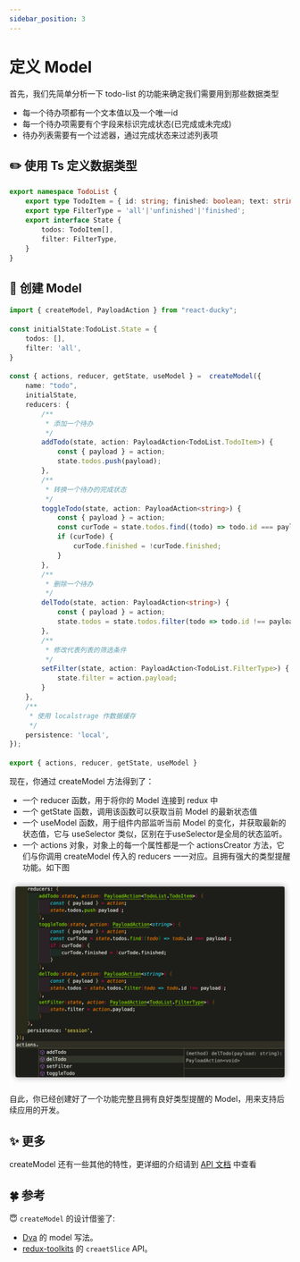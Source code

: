 ```yaml
---
sidebar_position: 3
---
```

# 定义 Model 

首先，我们先简单分析一下 todo-list 的功能来确定我们需要用到那些数据类型
- 每一个待办项都有一个文本值以及一个唯一id
- 每一个待办项需要有个字段来标识完成状态(已完成或未完成)
- 待办列表需要有一个过滤器，通过完成状态来过滤列表项

## ✏️ 使用 Ts 定义数据类型


```ts title=src/todo-list/model.ts
export namespace TodoList {
    export type TodoItem = { id: string; finished: boolean; text: string; }
    export type FilterType = 'all'|'unfinished'|'finished';
    export interface State {
        todos: TodoItem[],
        filter: FilterType,
    }
}
```

## 🤖 创建 Model

```ts title=src/todo-list/model.ts
import { createModel, PayloadAction } from "react-ducky";

const initialState:TodoList.State = { 
    todos: [],
    filter: 'all',
}

const { actions, reducer, getState, useModel } =  createModel({
    name: "todo",
    initialState,
    reducers: {
        /**
         * 添加一个待办
         */
        addTodo(state, action: PayloadAction<TodoList.TodoItem>) {
            const { payload } = action;
            state.todos.push(payload);
        },
        /**
         * 转换一个待办的完成状态
         */
        toggleTodo(state, action: PayloadAction<string>) {
            const { payload } = action;
            const curTode = state.todos.find((todo) => todo.id === payload);
            if (curTode) {
                curTode.finished = !curTode.finished;
            }
        },
        /**
         * 删除一个待办
         */
        delTodo(state, action: PayloadAction<string>) {
            const { payload } = action;
            state.todos = state.todos.filter(todo => todo.id !== payload);
        },
        /**
         * 修改代表列表的筛选条件
         */
        setFilter(state, action: PayloadAction<TodoList.FilterType>) {
            state.filter = action.payload;
        }
    },
    /**
     * 使用 localstrage 作数据缓存
     */
    persistence: 'local',
});

export { actions, reducer, getState, useModel }
```
现在，你通过 createModel 方法得到了：
- 一个 reducer 函数，用于将你的 Model 连接到 redux 中
- 一个 getState 函数，调用该函数可以获取当前 Model 的最新状态值
- 一个 useModel 函数，用于组件内部监听当前 Model 的变化，并获取最新的状态值，它与 useSelector 类似，区别在于useSelector是全局的状态监听。
- 一个 actions 对象，对象上的每一个属性都是一个 actionsCreator 方法，它们与你调用 createModel 传入的 reducers 一一对应。且拥有强大的类型提醒功能。如下图

![actions 的类型提醒](images/create-model-types.png)

自此，你已经创建好了一个功能完整且拥有良好类型提醒的 Model，用来支持后续应用的开发。

## ✨ 更多

createModel 还有一些其他的特性，更详细的介绍请到 [API 文档](/docs/API-Reference/reducer-and-actions/createModel) 中查看

## 🍀 参考

😇  `createModel` 的设计借鉴了:
- [Dva](https://dvajs.com/guide/concepts.html#models) 的 model 写法。
- [redux-toolkits](https://redux-toolkit.js.org/api/createSlice) 的 `creaetSlice` API。

